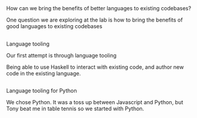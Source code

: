 ##

How can we bring the benefits of better languages to existing codebases?

<div class="notes">
One question we are exploring at the lab is how to bring the benefits of good
languages to existing codebases
</div>

##

Language tooling

<div class="notes">
Our first attempt is through language tooling

Being able to use Haskell to interact with existing code, and author new code in
the existing language.
</div>

##

Language tooling for Python

<div class="notes">
We chose Python. It was a toss up between Javascript and Python, but Tony beat
me in table tennis so we started with Python.
</div>

